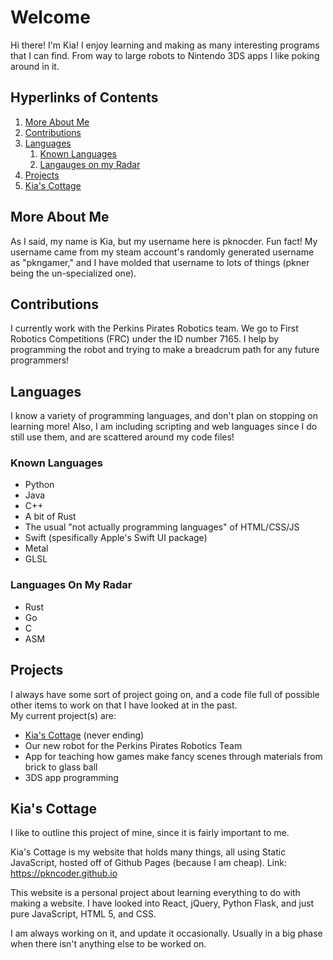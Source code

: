 # Welcome

Hi there! I'm Kia! I enjoy learning and making as many interesting programs that I can find. From way to large robots to Nintendo 3DS apps I like poking around in it.

## Hyperlinks of Contents
1. [More About Me](#moreaboutme)
2. [Contributions](#contributions)
3. [Languages](#languages)
	1. [Known Languages](#knownlanguages)
	2. [Langauges on my Radar](#radarlanguages)
4. [Projects](#projects)
5. [Kia's Cottage](#kiascottage)

## More About Me <a name="moreaboutme"></a>
As I said, my name is Kia, but my username here is pknocder. Fun fact! My username came from my steam account's randomly generated username as "pkngamer," and I have molded that username to lots of things (pkner being the un-specialized one).

## Contributions <a name="contributions"></a>
I currently work with the Perkins Pirates Robotics team. We go to First Robotics Competitions (FRC) under the ID number 7165. I help by programming the robot and trying to make a breadcrum path for any future programmers!

## Languages <a name="languages"></a>
I know a variety of programming languages, and don't plan on stopping on learning more! Also, I am including scripting and web languages since I do still use them, and are scattered around my code files!

### Known Languages <a name="knownlanguages"></a>
- Python
- Java
- C++
- A bit of Rust
- The usual "not actually programming languages" of HTML/CSS/JS
- Swift (spesifically Apple's Swift UI package)
- Metal
- GLSL

### Languages On My Radar <a name="radarlanguages"></a>
- Rust
- Go
- C
- ASM 

## Projects <a name="projects"></a>
I always have some sort of project going on, and a code file full of possible other items to work on that I have looked at in the past.
<br>
My current project(s) are:
- <a href="https://pkncoder.github.io">Kia's Cottage</a> (never ending)
- Our new robot for the Perkins Pirates Robotics Team
- App for teaching how games make fancy scenes through materials from brick to glass ball
- 3DS app programming

## Kia's Cottage <a name="kiascottage"></a>
I like to outline this project of mine, since it is fairly important to me.

Kia's Cottage is my website that holds many things, all using Static JavaScript, hosted off of Github Pages (because I am cheap). Link: <a href="https://pkncoder.github.io">https://pkncoder.github.io</a>

This website is a personal project about learning everything to do with making a website. I have looked into React, jQuery, Python Flask, and just pure JavaScript, HTML 5, and CSS.

I am always working on it, and update it occasionally. Usually in a big phase when there isn't anything else to be worked on.
